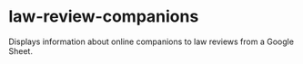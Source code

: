 # law-review-companions
Displays information about online companions to law reviews from a Google Sheet.
